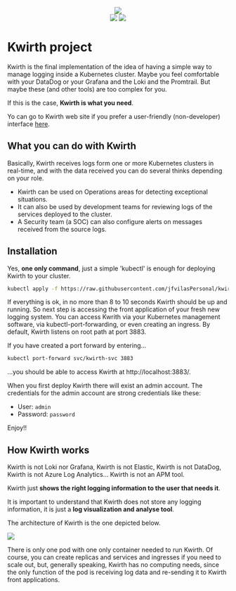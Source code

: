 <p align="center">
    <img height=auto src="https://jfvilaspersonal.github.io/kwirth/_media/kwirth-logo-20.png" /><br/>
    <a href='https://jfvilaspersonal.github.io/kwirth'><img src='https://img.shields.io/badge/contributions-welcome-orange.svg'/></a>
    <a href='https://jfvilaspersonal.github.io/kwirth'><img src='https://img.shields.io/badge/project-homepage-8EA8D8.svg'/></a>
</p>

# Kwirth project
Kwirth is the final implementation of the idea of having a simple way to manage logging inside a Kubernetes cluster. Maybe you feel comfortable with your DataDog or your Grafana and the Loki and the Promtrail. But maybe these (and other tools) are too complex for you.

If this is the case, **Kwirth is what you need**.

Yo can go to Kwirth web site if you prefer a user-friendly (non-developer) interface [here](https://jfvilaspersonal.github.io/kwirth).
## What you can do with Kwirth
Basically, Kwirth receives logs form one or more Kubernetes clusters in real-time, and with the data received you can do several thinks depending on your role.

  - Kwirth can be used on Operations areas for detecting exceptional situations.
  - It can also be used by development teams for reviewing logs of the services deployed to the cluster.
  - A Security team (a SOC) can also configure alerts on messages received from the source logs.

## Installation
Yes, **one only command**, just a simple 'kubectl' is enough for deploying Kwirth to your cluster.

```bash
kubectl apply -f https://raw.githubusercontent.com/jfvilasPersonal/kwirth/master/test/kwirth.yaml
```

If everything is ok, in no more than 8 to 10 seconds Kwirth should be up and running. So next step is accessing the front application of your fresh new logging system. You can access Kwrith via your Kubernetes management software, via kubectl-port-forwarding, or even creating an ingress. By default, Kwirth listens on root path at port 3883.

If you have created a port forward by entering...

```bash
kubectl port-forward svc/kwirth-svc 3883
```

...you should be able to access Kwirth at http://localhost:3883/.

When you first deploy Kwirth there will exist an admin account. The credentials for the admin account are strong credentials like these:
  - User: `admin`
  - Password: `password`

Enjoy!!

## How Kwirth works
Kwirth is not Loki nor Grafana, Kwirth is not Elastic, Kwirth is not DataDog, Kwirth is not Azure Log Analytics... Kwirth is not an APM tool.

Kwirth just **shows the right logging information to the user that needs it**.

It is important to understand that Kwirth does not store any logging information, it is just a **log visualization and analyse tool**.

The architecture of Kwirth is the one depicted below.

![](https://raw.githubusercontent.com/jfvilasPersonal/kwirth/master/docs/_media/kwirth-arch.png)

There is only one pod with one only container needed to run Kwirth. Of course, you can create replicas and services and ingresses if you need to scale out, but, generally speaking, Kwirth has no computing needs, since the only function of the pod is receiving log data and re-sending it to Kwirth front applications.
